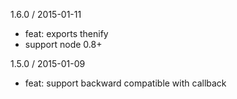 
1.6.0 / 2015-01-11

  * feat: exports thenify
  * support node 0.8+

1.5.0 / 2015-01-09

  * feat: support backward compatible with callback
